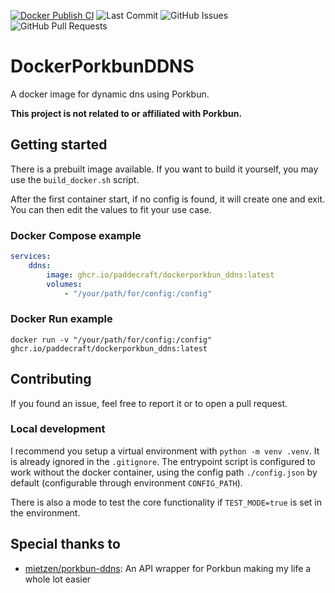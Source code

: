 [![Docker Publish CI](https://github.com/PaddeCraft/DockerPorkbunDDNS/actions/workflows/registry.yaml/badge.svg)](https://github.com/PaddeCraft/DockerPorkbunDDNS/actions/workflows/registry.yaml)
![Last Commit](https://img.shields.io/github/last-commit/PaddeCraft/DockerPorkbunDDNS/master)
![GitHub Issues](https://img.shields.io/github/issues/PaddeCraft/DockerPorkbunDDNS)
![GitHub Pull Requests](https://img.shields.io/github/issues-pr/PaddeCraft/DockerPorkbunDDNS)


# DockerPorkbunDDNS

A docker image for dynamic dns using Porkbun.

**This project is not related to or affiliated with Porkbun.**

## Getting started

There is a prebuilt image available. If you want to build it yourself, you may use the `build_docker.sh` script.

After the first container start, if no config is found, it will create one and exit. You can then edit the values to fit your use case.

### Docker Compose example

```yaml
services:
    ddns:
        image: ghcr.io/paddecraft/dockerporkbun_ddns:latest
        volumes:
            - "/your/path/for/config:/config"
```

### Docker Run example

```shell
docker run -v "/your/path/for/config:/config" ghcr.io/paddecraft/dockerporkbun_ddns:latest
```

## Contributing

If you found an issue, feel free to report it or to open a pull request.

### Local development

I recommend you setup a virtual environment with `python -m venv .venv`. It is already ignored in the `.gitignore`. The entrypoint script is configured to work without the docker container, using the config path `./config.json` by default (configurable through environment `CONFIG_PATH`).

There is also a mode to test the core functionality if `TEST_MODE=true` is set in the environment.

## Special thanks to

- [mietzen/porkbun-ddns](https://github.com/mietzen/porkbun-ddns): An API wrapper for Porkbun making my life a whole lot easier
